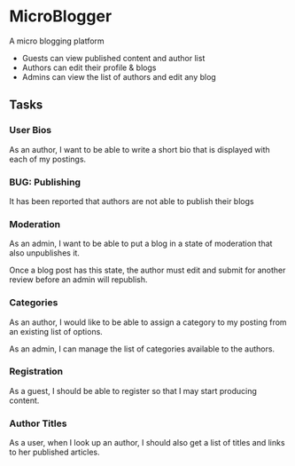 # MicroBlogger

A micro blogging platform

* Guests can view published content and author list
* Authors can edit their profile & blogs
* Admins can view the list of authors and edit any blog

## Tasks

### User Bios

As an author, I want to be able to write a short bio that
is displayed with each of my postings.

### BUG: Publishing

It has been reported that authors are not able to publish
their blogs

### Moderation

As an admin, I want to be able to put a blog in a state
of moderation that also unpublishes it.

Once a blog post has this state, the author must edit and
submit for another review before an admin will republish.

### Categories

As an author, I would like to be able to assign a category
to my posting from an existing list of options.

As an admin, I can manage the list of categories available
to the authors.

### Registration

As a guest, I should be able to register so that I may start
producing content.

### Author Titles

As a user, when I look up an author, I should also get a list
of titles and links to her published articles.
